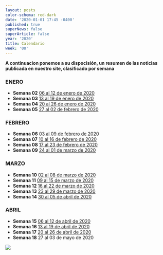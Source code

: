 ```yaml
---
layout: posts
color-schema: red-dark
date: '2020-01-01 17:45 -0400'
published: true
superNews: false
superArticle: false
year: '2020'
title: Calendario
week: '00'
---
```

**A continuacion ponemos a su dispocisión, un resumen de las noticias publicada en nuestro site, clasificado por semana**


### ENERO
- **Semana 02** [06 al 12 de enero de 2020](https://itnews.lat/newsletters/2.html)
- **Semana 03** [13 al 19 de enero de 2020](https://itnews.lat/newsletters/3.html)
- **Semana 04** [20 al 26 de enero de 2020](https://itnews.lat/newsletters/4.html)
- **Semana 05** [27 al 02 de febrero de 2020](https://itnews.lat/newsletters/5.html)

### FEBRERO
- **Semana 06** [03 al 09 de febrero de 2020](https://itnews.lat/newsletters/6.html)
- **Semana 07** [10 al 16 de febrero de 2020](https://itnews.lat/newsletters/7.html)
- **Semana 08** [17 al 23 de febrero de 2020](https://itnews.lat/newsletters/8.html)
- **Semana 09** [24 al 01 de marzo de 2020](https://itnews.lat/newsletters/9.html)

### MARZO
- **Semana 10** [02 al 08 de marzo de 2020](https://itnews.lat/newsletters/10.html)
- **Semana 11** [09 al 15 de marzo de 2020](https://itnews.lat/newsletters/11.html)
- **Semana 12** [16 al 22 de marzo de 2020](https://itnews.lat/newsletters/12.html)
- **Semana 13** [23 al 29 de marzo de 2020](https://itnews.lat/newsletters/13.html)
- **Semana 14** [30 al 05 de abril de 2020](https://itnews.lat/newsletters/14.html)

### ABRIL
- **Semana 15** [06 al 12 de abril de 2020](https://itnews.lat/newsletters/15.html)
- **Semana 16** [13 al 19 de abril de 2020](https://itnews.lat/newsletters/16.html)
- **Semana 17** [20 al 26 de abril de 2020](https://itnews.lat/newsletters/17.html)
- **Semana 18** 27 al 03 de mayo de 2020

<img src="https://tracker.metricool.com/c3po.jpg?hash=56f88a41e39ab42c063cc51676587a04"/>
